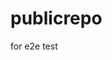 # publicrepo
for e2e test





















































































































































































































































































































































































































































































































































































































































































































































































































































































































































































































































































